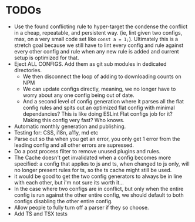 # TODOs

- Use the found conflicting rule to hyper-target the condense the conflict in a cheap, repeatable, and persistent way. (ie, lint given two configs, max, on a very small code set like `const a = 1;`). Ultimately this is a stretch goal because we still have to lint every config and rule against every other config and rule when any new rule is added and current setup is optimized for that.
- Eject ALL CONFIGS. Add them as git sub modules in dedicated directories.
  - We then disconnect the loop of adding to downloading counts on NPM
  - We can update configs directly, meaning, we no longer have to worry about any one config being out of date.
  - And a second level of config generation where it parses all the flat config rules and spits out an optimized flat config with minimal dependancies? This is like doing ESLint Flat configs job for it? Making this config very fast? Who knows.
- Automatic monthly generation and publishing.
- Testing for: CSS, i18n, a11y, md etc
- Parse out so tha when you get an error, you only get 1 error from the leading config and all other errors are supressed.
- Do a post process filter to remove unused plugins and rules.
- The Cache doesn't get invalidated when a config becomes more specified: a config that applies to js and ts, when changed to js only, will no longer present rules for ts, so the ts cache might still be used.
- it would be good to get the two config generators to always be in line with each other, but i'm not sure its worth it...
- In the case where two configs are in conflict, but only when the entire config is run against the other entire config, we should default to both configs disabling the other entire config.
- Allow people to fully turn off a parser if they so choose.
- Add TS and TSX tests
